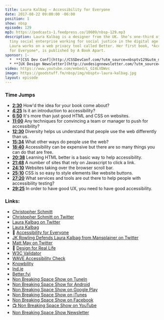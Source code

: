 ```yaml
---
title: Laura Kalbag — Accessibility for Everyone
date: 2017-08-22 09:00:00 -06:00
position: 1
show: nbsp
episode: 129
mp3: https://podcasts-1.feedpress.co/10609/nbsp-129.mp3
description: Laura Kalbag is a designer from the UK. She’s one-third of Ind.ie, a
  tiny social enterprise working for social justice in the digital age. At Ind.ie,
  Laura works on a web privacy tool called Better. Her first book, *Accessibility
  for Everyone*, is published by A Book Apart.
sponsor: |-
  *  **[CSS Dev Conf](http://CSSDevConf.com/?utm_source=nbsptv129&utm_medium=podcast&utm_campaign=cssdevconf2017)** — Conference dedicated to CSS and its super friend technologies like JavaScript, Sass, npm, and more. A limited supply of Early Bird Tickets now on sale. [Register now!](http://CSSDevConf.com/?utm_source=nbsptv129&utm_medium=podcast&utm_campaign=cssdevconf2017)
  * **[UX Design Newsletter](http://uxdesignnewsletter.com/?utm_source=nbsptv129&utm_medium=podcast&utm_campaign=uxdesignnewsletter)** — A weekly free newsletter containing a collection of tutorials, articles, and videos about front-end design and development, plus tips on how to bring better engagement to the multi-device world curated by Christopher Schmitt. [Sign up now!](http://uxdesignnewsletter.com/?utm_source=nbsptv129&utm_medium=podcast&utm_campaign=uxdesignnewsletter)
video: https://www.youtube.com/embed/L_GI4LVDWvc
image: https://goodstuff.fm/nbsp/img/nbsptv-laura-kalbag.jpg
layout: episode
---
```


### Time Jumps

* **[2:30](http://goodstuff.fm/nbsp/129#t=2:30)** How'd the idea for your book come about?
* **[4:25](http://goodstuff.fm/nbsp/129#t=4:25)** Is it an introduction to accessibility?
* **[6:50](http://goodstuff.fm/nbsp/129#t=6:50)** It's more than just good HTML and CSS on websites.
* **[11:00](http://goodstuff.fm/nbsp/129#t=11:00)** Any techniques for convincing a team or manager to push for accessibility?
* **[12:30](http://goodstuff.fm/nbsp/129#t=12:30)** Diversity helps us understand that people use the web differently than us.
* **[15:34](http://goodstuff.fm/nbsp/129#t=15:34)** What other ways do people use the web?
* **[18:40](http://goodstuff.fm/nbsp/129#t=18:40)** Accessibility can be expensive but there are so many things you can do that are free.
* **[20:38](http://goodstuff.fm/nbsp/129#t=20:38)** Learning HTML better is a basic way to help accessibility.
* **[21:48](http://goodstuff.fm/nbsp/129#t=21:48)** A number of sites that rely on Javascript to click a link.
* **[24:10](http://goodstuff.fm/nbsp/129#t=24:10)** Websites taking over the browser scroll bar.
* **[25:10](http://goodstuff.fm/nbsp/129#t=25:10)** CSS is so easy to style elements like website buttons.
* **[27:20](http://goodstuff.fm/nbsp/129#t=27:20)** What services and tools are out there to help people with accessibility testing?
* **[29:25](http://goodstuff.fm/nbsp/129#t=29:25)** In order to have good UX, you need to have good accessibility.


### Links:

* [Christopher Schmitt](http://Christopher.org)
* [Christopher Schmitt on Twitter](https://twitter.com/teleject)
* [Laura Kalbag on Twitter](https://twitter.com/laurakalbag)
* [Laura Kalbag](https://laurakalbag.com)
* 📘 [Accessibility for Everyone](https://abookapart.com/products/accessibility-for-everyone)
* [JK Rowling Defends Laura Kalbag from Mansplainer on Twitter](http://www.teenvogue.com/story/book-mansplaining-twitter)
* [Matt May on Twitter](https://twitter.com/mattmay)
* 📘 [Design for Real Life](https://abookapart.com/products/design-for-real-life)
* [W3C Validator](https://validator.w3.org)
* [WAVE Accessibility Check](http://wave.webaim.org)
* [Knowbility](https://www.knowbility.org)
* [Ind.ie](https://ind.ie)
* [Better.fyi](https://better.fyi)
* [Non Breaking Space Show on TuneIn](http://tunein.com/radio/Non-Breaking-Space-Show-p885155/)
* [Non Breaking Space Show for Android](http://subscribeonandroid.com/feeds.goodstuff.fm/nbsp)
* [Non Breaking Space Show on Google Play](https://playmusic.app.goo.gl/?ibi=com.google.PlayMusic&isi=691797987&ius=googleplaymusic&link=https://play.google.com/music/m/Iw5ik6iwalo5vmda5rqyrotdney?t%3DNon_Breaking_Space_Show%26pcampaignid%3DMKT-na-all-co-pr-mu-pod-16)
* [Non Breaking Space Show on iTunes](https://itunes.apple.com/ca/podcast/non-breaking-space-show/id507162981?mt=2&ign-mpt=uo%3D4)
* [Non Breaking Space Show on Facebook](https://www.facebook.com/nbsptv)
* [📺 Non Breaking Space Show on YouTube](https://www.youtube.com/channel/UC--mqA75V3CM8hxId0l7e_g?sub_confirmation=1)
* [Non Breaking Space Show Newsletter](http://newsletter.nonbreakingspace.tv/)
